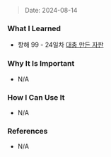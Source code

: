 > Date: 2024-08-14

### What I Learned

- 항해 99 - 24일차 [대충 만든 자판](https://github.com/tjsry0466/algorithm-study/blob/main/programmers/%EB%8C%80%EC%B6%A9%20%EB%A7%8C%EB%93%A0%20%EC%9E%90%ED%8C%90.py)

### Why It Is Important

- N/A

### How I Can Use It

- N/A

### References

- N/A
